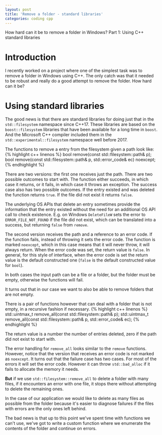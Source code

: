 ```yaml
---
layout: post
title: 'Remove a folder - standard libraries'
categories: coding cpp
---
```


How hard can it be to remove a folder in Windows? Part 1: Using C++ standard
libraries


# Introduction

I recently worked on a project where one of the simplest task was to remove a
folder in Windows using C++. The only catch was that it needed to be robust and
really do a good attempt to remove the folder. How hard can it be?

# Using standard libraries

The good news is that there are standard libraries for doing just that in the
`std::filesystem` namespace since C++17. These libraries are based on the
`boost::filesystem` libraries that have been available for a long time in
`boost`. And the Microsoft C++ compiler included them in the
`std::experimental::filesystem` namespace well before 2017.

The functions to remove a entry from the filesystem given a path look like:
{% highlight c++ linenos %}
bool remove(const std::filesystem::path& p);
bool remove(const std::filesystem::path& p, std::error_code& ec) noexcept;
{% endhighlight %}

There are two versions: the first one receives just the path. There are two
possible outcomes to start with. The function either succeeds, in which case it
returns, or it fails, in which case it throws an exception. The success case
also has two possible outcomes. If the entry existed and was deleted the
function returns `true`. If the file did not exist it returns `false`.

The underlying OS APIs that delete an entry sometimes provide the information
that the entry existed without the need for an additional OS API call to check
existence. E.g. on Windows `DeleteFileW` sets the error to
`ERROR_FILE_NOT_FOUND` if the file did not exist, which can be translated into
a success, but returning `false` from `remove`.

The second version receives the path and a reference to an error code. If the
function fails, instead of throwing it sets the error code. The function is
marked `noexcept`, which in this case means that it will never throw, it will
always return. When the error code was set, the return value is `false`. In
general, for this style of interface, when the error code is set the return
value is the default constructed one (`false` is the default constructed value
for `bool`).

In both cases the input path can be a file or a folder, but the folder must be
empty, otherwise the functions will fail.

It turns out that in our case we want to also be able to remove folders that
are not empty.

There is a pair of functions however that can deal with a folder that is not
empty, in a recursive fashion if necessary.
{% highlight c++ linenos %}
std::uintmax_t remove_all(const std::filesystem::path& p);
std::uintmax_t remove_all(const std::filesystem::path& p, std::error_code& ec);
{% endhighlight %}

The return value is a number the number of entries deleted, zero if the path
did not exist to start with.

The error handling for `remove_all` looks similar to the `remove` functions.
However, notice that the version that receives an error code is not marked as
`noexcept`. It turns out that the failure case has two cases. For most of the
errors it will set the error code. However it can throw `std::bad_alloc` if it
fails to allocate the memory it needs.

**But** if we use `std::filesystem::remove_all` to delete a folder with many
files, if it encounters an error with one file, it stops there without
attempting to delete the remaining ones.

In the case of our application we would like to delete as many files as
possible from the folder because it's easier to diagnose failures if the files
with errors are the only ones left behind.

The bad news is that up to this point we've spent time with functions we can't
use, we've got to write a custom function where we enumerate the contents of
the folder and continue on errors.

